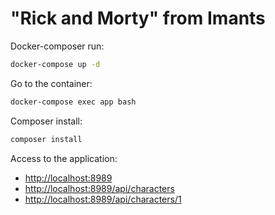 
# "Rick and Morty" from Imants


Docker-composer run:
```sh
docker-compose up -d
```


Go to the container:
```sh
docker-compose exec app bash
```


Composer install:
```sh
composer install
```

Access to the application:
- [http://localhost:8989](http://localhost:8989)
- [http://localhost:8989/api/characters](http://localhost:8989/api/characters)
- [http://localhost:8989/api/characters/1](http://localhost:8989/api/characters/3)

